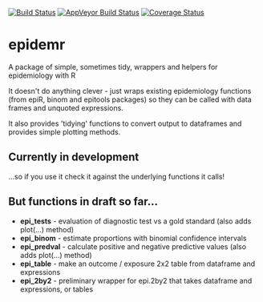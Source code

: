 [![Build Status](https://travis-ci.org/ianhandel/epidemr.svg?branch=master)](https://travis-ci.org/ianhandel/epidemr)
[![AppVeyor Build Status](https://ci.appveyor.com/api/projects/status/github/ianhandel/epidemr?branch=master&svg=true)](https://ci.appveyor.com/project/ianhandel/epidemr)
[![Coverage Status](https://img.shields.io/codecov/c/github/ianhandel/epidemr/master.svg)](https://codecov.io/github/ianhandel/epidemr?branch=master)

# epidemr
A package of simple, sometimes tidy, wrappers and helpers for epidemiology with R

It doesn't do anything clever - just wraps existing epidemiology functions (from epiR, binom and epitools packages) so they can be called with data frames and unquoted expressions.

It also provides 'tidying' functions to convert output to dataframes and provides simple plotting methods.

## Currently in development
...so if you use it check it against the underlying functions it calls!

## But functions in draft so far...

* __epi_tests__ - evaluation of diagnostic test vs a gold standard (also adds plot(...) method)
* __epi_binom__ - estimate proportions with binomial confidence intervals 
* __epi_predval__ - calculate positive and negative predictive values (also adds plot(...) method)
* __epi_table__ - make an outcome / exposure 2x2 table from dataframe and expressions
* __epi_2by2__ - preliminary wrapper for epi.2by2 that takes dataframe and expressions, or tables

